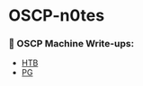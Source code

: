 # OSCP-n0tes

### 📕 OSCP Machine Write-ups:
+ [HTB](https://github.com/h4md153v63n/OSCP-n0tes/blob/main/01_Practice-List.md#-htb-oscp-machines-writeups)
+ [PG](https://github.com/h4md153v63n/OSCP-n0tes/blob/main/01_Practice-List.md#-pg-oscp-machines-writeups)

